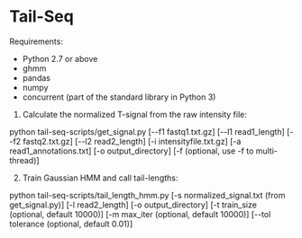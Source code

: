 # Tail-Seq

Requirements:
- Python 2.7 or above
- ghmm
- pandas
- numpy
- concurrent (part of the standard library in Python 3)

1. Calculate the normalized T-signal from the raw intensity file:

python tail-seq-scripts/get_signal.py [--f1 fastq1.txt.gz] [--l1 read1_length] [--f2 fastq2.txt.gz] [--l2 read2_length] [-i intensityfile.txt.gz] [-a read1_annotations.txt] [-o output_directory] [-f (optional, use -f to multi-thread)]

2. Train Gaussian HMM and call tail-lengths:

python tail-seq-scripts/tail_length_hmm.py [-s normalized_signal.txt (from get_signal.py)] [-l read2_length] [-o output_directory] [-t train_size (optional, default 10000)] [-m max_iter (optional, default 10000)] [--tol tolerance (optional, default 0.01)] 